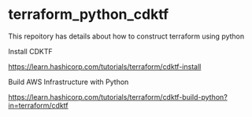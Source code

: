 # terraform_python_cdktf
This repoitory has details about how to construct terraform using python


<BETA>
Install CDKTF

https://learn.hashicorp.com/tutorials/terraform/cdktf-install

Build AWS Infrastructure with Python

https://learn.hashicorp.com/tutorials/terraform/cdktf-build-python?in=terraform/cdktf
